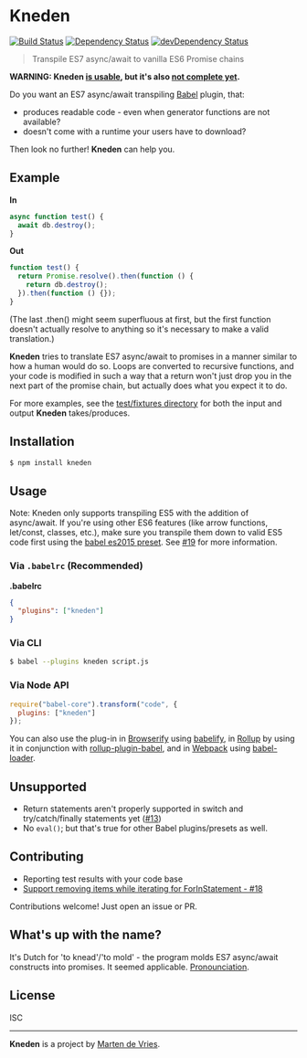 Kneden
======

[![Build Status](https://travis-ci.org/marten-de-vries/kneden.svg?branch=master)](https://travis-ci.org/marten-de-vries/kneden)
[![Dependency Status](https://david-dm.org/marten-de-vries/kneden.svg)](https://david-dm.org/marten-de-vries/kneden)
[![devDependency Status](https://david-dm.org/marten-de-vries/kneden/dev-status.svg)](https://david-dm.org/marten-de-vries/kneden#info=devDependencies)

> Transpile ES7 async/await to vanilla ES6 Promise chains

**WARNING: Kneden
[is usable](https://github.com/pouchdb/pouchdb-plugin-helper/pull/9), but it's
also [not complete yet](https://github.com/marten-de-vries/kneden/issues/13).**

Do you want an ES7 async/await transpiling [Babel](https://babeljs.io/) plugin,
that:

- produces readable code - even when generator functions are not available?
- doesn't come with a runtime your users have to download?

Then look no further! **Kneden** can help you.

## Example

**In**

```js
async function test() {
  await db.destroy();
}
```

**Out**

```js
function test() {
  return Promise.resolve().then(function () {
    return db.destroy();
  }).then(function () {});
}
```

(The last .then() might seem superfluous at first, but the first function
doesn't actually resolve to anything so it's necessary to make a valid
translation.)

**Kneden** tries to translate ES7 async/await to promises in a manner similar to
how a human would do so. Loops are converted to recursive functions, and your
code is modified in such a way that a return won't just drop you in the next
part of the promise chain, but actually does what you expect it to do.

For more examples, see the
[test/fixtures directory](https://github.com/marten-de-vries/kneden/tree/master/test/fixtures)
for both the input and output **Kneden** takes/produces.

## Installation

```sh
$ npm install kneden
```

## Usage

Note: Kneden only supports transpiling ES5 with the addition of async/await. If
you're using other ES6 features (like arrow functions, let/const, classes,
etc.), make sure you transpile them down to valid ES5 code first using the
[babel es2015 preset](https://www.npmjs.com/package/babel-preset-es2015). See
[#19](https://github.com/marten-de-vries/kneden/issues/19) for more information.

### Via `.babelrc` (Recommended)

**.babelrc**

```json
{
  "plugins": ["kneden"]
}
```

### Via CLI

```sh
$ babel --plugins kneden script.js
```

### Via Node API

```javascript
require("babel-core").transform("code", {
  plugins: ["kneden"]
});
```

You can also use the plug-in in [Browserify](http://browserify.org/) using
[babelify](https://github.com/babel/babelify), in [Rollup](http://rollupjs.org/)
by using it in conjunction with
[rollup-plugin-babel](https://github.com/rollup/rollup-plugin-babel), and in
[Webpack](https://webpack.github.io/) using
[babel-loader](https://github.com/babel/babel-loader).

Unsupported
-----------

- Return statements aren't properly supported in switch and try/catch/finally
  statements yet ([#13](https://github.com/marten-de-vries/kneden/issues/13))
- No ``eval()``; but that's true for other Babel plugins/presets as well.

Contributing
------------

- Reporting test results with your code base
- [Support removing items while iterating for ForInStatement - #18](https://github.com/marten-de-vries/kneden/issues/18)

Contributions welcome! Just open an issue or PR.

What's up with the name?
------------------------

It's Dutch for 'to knead'/'to mold' - the program molds ES7 async/await
constructs into promises. It seemed applicable. [Pronounciation](https://upload.wikimedia.org/wikipedia/commons/0/0e/Nl-kneden.ogg).

License
-------

ISC

---

**Kneden** is a project by [Marten de Vries](https://ma.rtendevri.es/).
